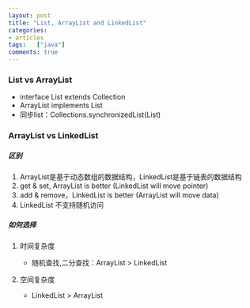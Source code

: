 ```yaml
---
layout: post
title: "List, ArrayList and LinkedList"
categories:
- articles
tags:   ["java"]
comments: true
---
```


### List vs ArrayList

   * interface List extends Collection
   * ArrayList implements List
   * 同步list：Collections.synchronizedList(List)



### ArrayList vs LinkedList

##### 区别

  1. ArrayList是基于动态数组的数据结构，LinkedList是基于链表的数据结构
  2. get & set, ArrayList is better (LinkedList will move pointer)
  3. add & remove，LinkedList is better (ArrayList will move data)
  4. LinkedList 不支持随机访问

##### 如何选择

  1. 时间复杂度

      * 随机查找,二分查找：ArrayList > LinkedList

  2. 空间复杂度

      * LinkedList > ArrayList
